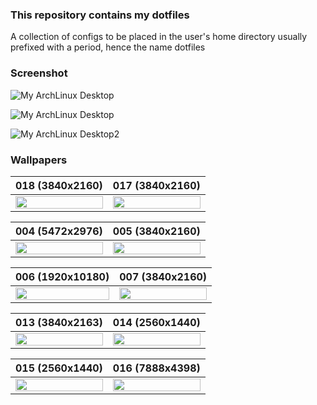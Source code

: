 ### This repository contains my dotfiles
A collection of configs to be placed in the user's home directory usually prefixed with a period, hence the name dotfiles

### Screenshot

![My ArchLinux Desktop](https://i.imgur.com/6MMgAn6.png)

![My ArchLinux Desktop](https://i.imgur.com/ro0TYWC.png)

![My ArchLinux Desktop2](https://i.imgur.com/juhwQlK.png)

### Wallpapers



| 018 (3840x2160)  | 017 (3840x2160) |
| ------------- | ------------- |
| <a href="https://raw.githubusercontent.com/naurissteins/dotfiles/main/wallpapers/018.jpg" target="_blank"><img src="https://i.imgur.com/Li2Me3S.jpg" width="100%" height="auto"></a>  | <a href="https://raw.githubusercontent.com/naurissteins/dotfiles/main/wallpapers/017.jpg" target="_blank"><img src="https://i.imgur.com/r9XafuI.jpg" width="100%" height="auto"></a>  |

| 004 (5472x2976)  | 005 (3840x2160) |
| ------------- | ------------- |
| <a href="https://raw.githubusercontent.com/naurissteins/dotfiles/main/wallpapers/004.jpeg" target="_blank"><img src="https://i.imgur.com/ylgGv4j.jpg" width="100%" height="auto"></a>  | <a href="https://raw.githubusercontent.com/naurissteins/dotfiles/main/wallpapers/005.png" target="_blank"><img src="https://i.imgur.com/xmPsmUb.jpg" width="100%" height="auto"></a>  |

| 006 (1920x10180)  | 007 (3840x2160) |
| ------------- | ------------- |
| <a href="https://raw.githubusercontent.com/naurissteins/dotfiles/main/wallpapers/006.png" target="_blank"><img src="https://i.imgur.com/L5lUPS2.jpg" width="100%" height="auto"></a>  | <a href="https://raw.githubusercontent.com/naurissteins/dotfiles/main/wallpapers/007.png" target="_blank"><img src="https://i.imgur.com/iDwyuJd.jpg" width="100%" height="auto"></a>  |


| 013 (3840x2163)  | 014 (2560x1440) |
| ------------- | ------------- |
| <a href="https://raw.githubusercontent.com/naurissteins/dotfiles/main/wallpapers/013.jpeg" target="_blank"><img src="https://i.imgur.com/hZW8A1M.jpg" width="100%" height="auto"></a>  | <a href="https://raw.githubusercontent.com/naurissteins/dotfiles/main/wallpapers/014.jpg" target="_blank"><img src="https://i.imgur.com/LS8BNum.jpg" width="100%" height="auto"></a>  |

| 015 (2560x1440)  | 016 (7888x4398) |
| ------------- | ------------- |
| <a href="https://raw.githubusercontent.com/naurissteins/dotfiles/main/wallpapers/015.png" target="_blank"><img src="https://i.imgur.com/f4LCXVO.jpg" width="100%" height="auto"></a>  | <a href="https://raw.githubusercontent.com/naurissteins/dotfiles/main/wallpapers/016.jpg" target="_blank"><img src="https://i.imgur.com/zacQO6O.jpg" width="100%" height="auto"></a>  |
